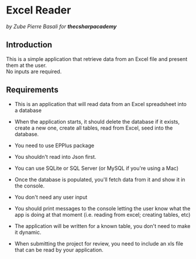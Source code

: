 # Excel Reader
_by Zube Pierre Basali for __thecsharpacademy___

## Introduction
This is a simple application that retrieve data from an Excel file and present them at the user.<br>
No inputs are required.

## Requirements
- This is an application that will read data from an Excel spreadsheet into a database

- When the application starts, it should delete the database if it exists, create a new one, create all tables, read from Excel, seed into the database.

- You need to use EPPlus package

- You shouldn't read into Json first.

- You can use SQLite or SQL Server (or MySQL if you're using a Mac)

- Once the database is populated, you'll fetch data from it and show it in the console.

- You don't need any user input

- You should print messages to the console letting the user know what the app is doing at that moment (i.e. reading from excel; creating tables, etc)

- The application will be written for a known table, you don't need to make it dynamic.

- When submitting the project for review, you need to include an xls file that can be read by your application.

